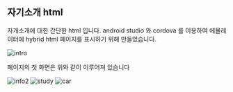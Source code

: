 ## 자기소개 html

자개소개에 대한 간단한 html 입니다. 
android studio 와 cordova 를 이용하여 에뮬레이터에 hybrid html 페이지를 표시하기 위해 만들었습니다.

 ![intro](https://user-images.githubusercontent.com/88778903/230545835-29d02ee6-9880-436f-b26b-375188b31a48.PNG)

페이지의 첫 화면은 위와 같이 이루어져 있습니다

![info2](https://user-images.githubusercontent.com/88778903/230545837-4e4cacfb-966c-4f8f-b805-abb04e7931a4.PNG)
![study](https://user-images.githubusercontent.com/88778903/230545840-388a6cb7-9a59-435c-bc62-9b7b68b6faa6.PNG)
![car](https://user-images.githubusercontent.com/88778903/230545842-899179ea-5c05-47a7-8257-9c0814e5c62f.PNG)
